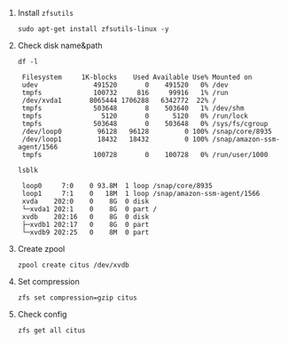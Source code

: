 1. Install `zfsutils`

    `sudo apt-get install zfsutils-linux -y`
    
2. Check disk name&path

    `df -l`
    
    
        Filesystem     1K-blocks    Used Available Use% Mounted on
        udev              491520       0    491520   0% /dev
        tmpfs             100732     816     99916   1% /run
        /dev/xvda1       8065444 1706288   6342772  22% /
        tmpfs             503648       8    503640   1% /dev/shm
        tmpfs               5120       0      5120   0% /run/lock
        tmpfs             503648       0    503648   0% /sys/fs/cgroup
        /dev/loop0         96128   96128         0 100% /snap/core/8935
        /dev/loop1         18432   18432         0 100% /snap/amazon-ssm-agent/1566
        tmpfs             100728       0    100728   0% /run/user/1000
    
    
    
    `lsblk`
    
        loop0     7:0    0 93.8M  1 loop /snap/core/8935
        loop1     7:1    0   18M  1 loop /snap/amazon-ssm-agent/1566
        xvda    202:0    0    8G  0 disk
        └─xvda1 202:1    0    8G  0 part /
        xvdb    202:16   0    8G  0 disk
        ├─xvdb1 202:17   0    8G  0 part
        └─xvdb9 202:25   0    8M  0 part

3. Create zpool
  
    `zpool create citus /dev/xvdb`
    
4. Set compression

    `zfs set compression=gzip citus`
    
5. Check config
    
    `zfs get all citus`
    
    
    
    
